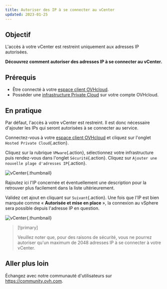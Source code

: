 ```yaml
---
title: Autoriser des IP à se connecter au vCenter
updated: 2023-01-25
---
```


## Objectif

L'accès à votre vCenter est restreint uniquement aux adresses IP autorisées.

**Découvrez comment autoriser des adresses IP à se connecter au vCenter.**

## Prérequis

* Être connecté à votre [espace client OVHcloud](/links/manager).
* Posséder une [infrastructure Private Cloud](https://www.ovhcloud.com/fr-ca/enterprise/products/hosted-private-cloud/) sur votre compte OVHcloud.

## En pratique

Par défaut, l'accès à votre vCenter est restreint. Il est donc nécessaire d'ajouter les IPs qui seront autorisées à se connecter au service.

Connectez-vous à votre [espace client OVHcloud](/links/manager) et cliquez sur l'onglet `Hosted Private Cloud`{.action}. 

Cliquez sur la rubrique `VMware`{.action}, sélectionnez votre infrastructure puis rendez-vous dans l'onglet `Sécurité`{.action}. Cliquez sur `Ajouter une nouvelle plage d'adresses IP`{.action}.

![vCenter](images/restrictIP.JPG){.thumbnail}

Rajoutez ici l'IP concernée et éventuellement une description pour la retrouver plus facilement dans la liste ultérieurement.

Validez cet ajout en cliquant sur `Suivant`{.action}. Une fois que l'IP est bien marquée comme « **Autorisée et mise en place** », la connexion au vSphere sera possible depuis l'adresse IP en question.

![vCenter](images/restrictIP2.JPG){.thumbnail}

> [!primary]
>
> Veuillez noter que, pour des raisons de sécurité, vous ne pourrez autoriser qu'un maximum de 2048 adresses IP à se connecter à votre vCenter.
>

## Aller plus loin

Échangez avec notre communauté d'utilisateurs sur <https://community.ovh.com>.
